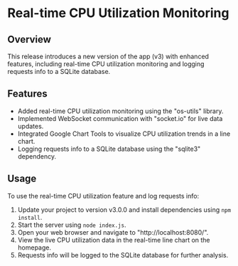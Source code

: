 # Real-time CPU Utilization Monitoring

## Overview
This release introduces a new version of the app (v3) with enhanced features, including real-time CPU utilization monitoring and logging requests info to a SQLite database.

## Features
- Added real-time CPU utilization monitoring using the "os-utils" library.
- Implemented WebSocket communication with "socket.io" for live data updates.
- Integrated Google Chart Tools to visualize CPU utilization trends in a line chart.
- Logging requests info to a SQLite database using the "sqlite3" dependency.

## Usage
To use the real-time CPU utilization feature and log requests info:

1. Update your project to version v3.0.0 and install dependencies using `npm install`.
2. Start the server using `node index.js`.
3. Open your web browser and navigate to "http://localhost:8080/".
4. View the live CPU utilization data in the real-time line chart on the homepage.
5. Requests info will be logged to the SQLite database for further analysis.
